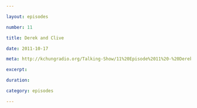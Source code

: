```yaml
---

layout: episodes

number: 11

title: Derek and Clive

date: 2011-10-17

meta: http://kchungradio.org/Talking-Show/11%20Episode%2011%20-%20Derek%20and%20Clive.mp3

excerpt: 

duration: 

category: episodes

---
```



